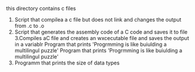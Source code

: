 this directory contains c files
1. Script that compilea a c file but does not link and changes the output from .c to .o
2. Script that generates the assembly code of a C code and saves it to file
3.Compiles aC file and creates an wxcecutable file and saves the output  in a variablr
Program that prints 'Progrmming is like buiulding a multilingul puzzle'
Program that prints 'Progrmming is like buiulding a multilingul puzzle'
6. Programm that prints the size of data types 
